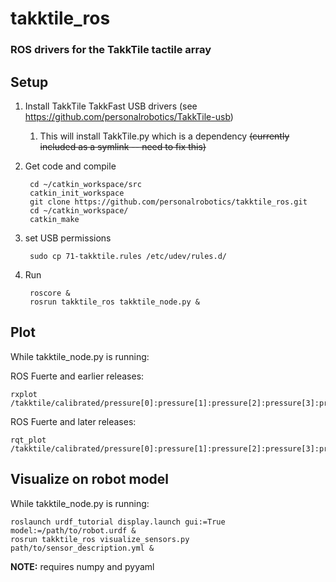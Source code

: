 # takktile_ros
### ROS drivers for the TakkTile tactile array

## Setup

1. Install TakkTile TakkFast USB drivers (see https://github.com/personalrobotics/TakkTile-usb)
    1. This will install TakkTile.py which is a dependency ~~(currently included as a symlink -- need to fix this)~~

1. Get code and compile

        cd ~/catkin_workspace/src
        catkin_init_workspace
        git clone https://github.com/personalrobotics/takktile_ros.git
        cd ~/catkin_workspace/
        catkin_make

1. set USB permissions

        sudo cp 71-takktile.rules /etc/udev/rules.d/

1. Run

        roscore &
        rosrun takktile_ros takktile_node.py &

## Plot
While takktile_node.py is running:

ROS Fuerte and earlier releases:
```
rxplot /takktile/calibrated/pressure[0]:pressure[1]:pressure[2]:pressure[3]:pressure[4]
```

ROS Fuerte and later releases:
```
rqt_plot /takktile/calibrated/pressure[0]:pressure[1]:pressure[2]:pressure[3]:pressure[4]
```

## Visualize on robot model
While takktile_node.py is running:
```
roslaunch urdf_tutorial display.launch gui:=True model:=/path/to/robot.urdf &
rosrun takktile_ros visualize_sensors.py path/to/sensor_description.yml &
```
**NOTE:** requires numpy and pyyaml
